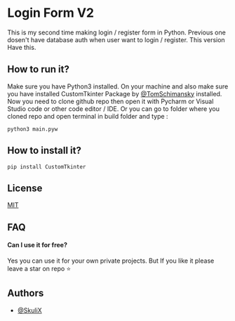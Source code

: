 
# Login Form V2

This is my second time making login / register form in Python.
Previous one dosen't have database auth when user want to login / register. This version Have this.





## How to run it?

Make sure you have Python3 installed. On your machine and also make sure you have installed CustomTkinter Package by [@TomSchimansky](https://github.com/TomSchimansky) installed.
Now you need to clone github repo then open it with Pycharm or Visual Studio code or other code editor / IDE. Or you can go to folder where you cloned repo and open terminal in build folder and type : 
```
python3 main.pyw
```

## How to install it?

```
pip install CustomTkinter
```
## License

[MIT](https://choosealicense.com/licenses/mit/)


## FAQ

#### Can I use it for free?

Yes you can use it for your own private projects. But If you like it please leave a star on repo ⭐

## Authors

- [@SkuliX](https://www.github.com/SkuliX01)

